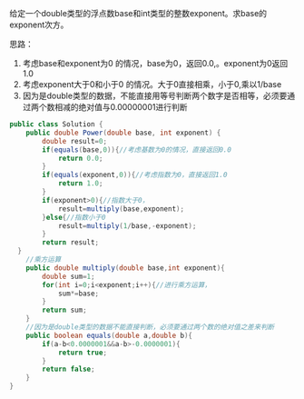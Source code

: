 给定一个double类型的浮点数base和int类型的整数exponent。求base的exponent次方。

思路：

1. 考虑base和exponent为0 的情况，base为0，返回0.0,。exponent为0返回1.0
2. 考虑exponent大于0和小于0 的情况。大于0直接相乘，小于0,乘以1/base
3. 因为是double类型的数据，不能直接用等号判断两个数字是否相等，必须要通过两个数相减的绝对值与0.00000001进行判断



```java
public class Solution {
    public double Power(double base, int exponent) {
        double result=0;
        if(equals(base,0)){//考虑基数为0的情况，直接返回0.0
            return 0.0;
        }
        if(equals(exponent,0)){//考虑指数为0，直接返回1.0
            return 1.0;
        }
        if(exponent>0){//指数大于0，
            result=multiply(base,exponent);
        }else{//指数小于0
            result=multiply(1/base,-exponent);
        }
        return result;
  }
    //乘方运算
    public double multiply(double base,int exponent){
        double sum=1;
        for(int i=0;i<exponent;i++){//进行乘方运算，
            sum*=base;
        }
        return sum;
    }
    //因为是double类型的数据不能直接判断，必须要通过两个数的绝对值之差来判断
    public boolean equals(double a,double b){
        if(a-b<0.0000001&&a-b>-0.0000001){
            return true;
        }
        return false;
    }
}
```

